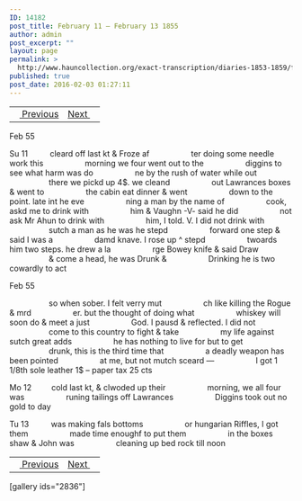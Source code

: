 ```yaml
---
ID: 14182
post_title: February 11 – February 13 1855
author: admin
post_excerpt: ""
layout: page
permalink: >
  http://www.hauncollection.org/exact-transcription/diaries-1853-1859/february-11-february-13-1855/
published: true
post_date: 2016-02-03 01:27:11
---
```

<table style="width: 100%;" align="center">
<tbody>
<tr>
<td><a href="http://www.hauncollection.org/version-2/diaries-1853-1859/february-6-february-10-1855/"><img src="https://lh3.googleusercontent.com/-EFJpxxNiPNw/VqgtWBCZrMI/AAAAAAAAAFU/WfY4lPFWWkg/s800-Ic42/Soeb-Plain-Arrows-8-10px.png" alt="" width="10" height="10" /> Previous</a></td>
<td style="text-align: right;"><a href="http://www.hauncollection.org/version-2/diaries-1853-1859/february-13-february-18-1855/">Next <img src="https://lh3.googleusercontent.com/-67k0cYlpXHw/VqgtWKz1MXI/AAAAAAAAAFU/k9PW_Piyurk/s800-Ic42/Soeb-Plain-Arrows-5-10px.png" alt="" width="10" height="10" /></a></td>
</tr>
</tbody>
</table>
Feb 55

Su 11          cleard off last kt &amp; Froze af
<span style="margin-left: 70px;">ter doing some needle work this
<span style="margin-left: 70px;">morning we four went out to the
<span style="margin-left: 70px;">diggins to see what harm was do
<span style="margin-left: 70px;">ne by the rush of water while out
<span style="margin-left: 70px;">there we pickd up 4$. we cleand
<span style="margin-left: 70px;">out Lawrances boxes &amp; went to
<span style="margin-left: 70px;">the cabin eat dinner &amp; went
<span style="margin-left: 70px;">down to the point. late int he eve
<span style="margin-left: 70px;">ning a man by the name of
<span style="margin-left: 70px;">cook, askd me to drink with
<span style="margin-left: 70px;">him &amp; Vaughn -V- said he did
<span style="margin-left: 70px;">not ask Mr Ahun to drink with
<span style="margin-left: 70px;">him, I told. V. I did not drink with
<span style="margin-left: 70px;">sutch a man as he was he stepd
<span style="margin-left: 70px;">forward one step &amp; said I was a
<span style="margin-left: 70px;">damd knave. I rose up ^ stepd
<span style="margin-left: 70px;">twoards him two steps. he drew a la
<span style="margin-left: 70px;">rge Bowey knife &amp; said Draw
<span style="margin-left: 70px;">&amp; come a head, he was Drunk &amp;
<span style="margin-left: 70px;">Drinking he is two cowardly to act</span></span></span></span></span></span></span></span></span></span></span></span></span></span></span></span></span></span></span></span>

Feb 55

<span style="margin-left: 70px;">so when sober. I felt verry mut
<span style="margin-left: 70px;">ch like killing the Rogue &amp; mrd
<span style="margin-left: 70px;">er. but the thought of doing what
<span style="margin-left: 70px;">whiskey will soon do &amp; meet a just
<span style="margin-left: 70px;">God. I pausd &amp; reflected. I did not
<span style="margin-left: 70px;">come to this country to fight &amp; take
<span style="margin-left: 70px;">my life against sutch great adds
<span style="margin-left: 70px;">he has nothing to live for but to get
<span style="margin-left: 70px;">drunk, this is the third time that
<span style="margin-left: 70px;">a deadly weapon has been pointed
<span style="margin-left: 70px;">at me, but not mutch sceard —
<span style="margin-left: 70px;">I got 1 1/8th sole leather 1$ – paper tax 25 cts</span></span></span></span></span></span></span></span></span></span></span></span>

Mo 12         cold last kt, &amp; clwoded up their
<span style="margin-left: 70px;">morning, we all four was
<span style="margin-left: 70px;">runing tailings off Lawrances
<span style="margin-left: 70px;">Diggins took out no gold to day</span></span></span>

Tu 13          was making fals bottoms
<span style="margin-left: 70px;">or hungarian Riffles, I got them
<span style="margin-left: 70px;">made time enoughf to put them
<span style="margin-left: 70px;">in the boxes shaw &amp; John was
<span style="margin-left: 70px;">cleaning up bed rock till noon</span></span></span></span>
<table style="width: 100%;" align="center">
<tbody>
<tr>
<td><a href="http://www.hauncollection.org/version-2/diaries-1853-1859/february-6-february-10-1855/"><img src="https://lh3.googleusercontent.com/-EFJpxxNiPNw/VqgtWBCZrMI/AAAAAAAAAFU/WfY4lPFWWkg/s800-Ic42/Soeb-Plain-Arrows-8-10px.png" alt="" width="10" height="10" /> Previous</a></td>
<td style="text-align: right;"><a href="http://www.hauncollection.org/version-2/diaries-1853-1859/february-13-february-18-1855/">Next <img src="https://lh3.googleusercontent.com/-67k0cYlpXHw/VqgtWKz1MXI/AAAAAAAAAFU/k9PW_Piyurk/s800-Ic42/Soeb-Plain-Arrows-5-10px.png" alt="" width="10" height="10" /></a></td>
</tr>
</tbody>
</table>
[gallery ids="2836"]